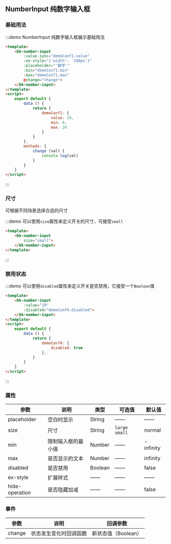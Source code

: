 <script>
    export default {
        data () {
            return {
                demoConf1: {
                    value: 10,
                    min: 0,
                    max: 20
                },
                demoConf2: {
                    min: 0,
                    max: 10,
                    disabled: false
                },
                demoConf3: {
                    disabled: false
                },
                demoConf4: {
                    steps: 1,
                    disabled: true
                },
            }
        },
        methods: {
            change (val) {
                console.log(val)
            }
        }
    }
</script>

## NumberInput 纯数字输入框


### 基础用法

:::demo NumberInput 纯数字输入框展示基础用法

```html
<template>
    <bk-number-input
        :value.sync="demoConf1.value"
        :ex-style="{'width': '180px'}"
        :placeholder="'数字'"
        :min="demoConf1.min"
        :max="demoConf1.max"
        @change="change">
    </bk-number-input>
</template>
<script>
    export default {
        data () {
            return {
                demoConf1: {
                    value: 10,
                    min: 0,
                    max: 20
                }
            }
        },
        methods: {
            change (val) {
                console.log(val)
            }
        }
    }
</script>
```
:::

### 尺寸

可根据不同场景选择合适的尺寸

:::demo 可以使用`size`属性来定义开关的尺寸，可接受`small`

```html
<template>
    <bk-number-input
        size="small">
    </bk-number-input>
</template>
```
:::


### 禁用状态

:::demo 可以使用`disabled`属性来定义开关是否禁用，它接受一个`Boolean`值

```html
<template>
    <bk-number-input
        :value="10"
        :disabled="demoConf4.disabled">
    </bk-number-input>
</template>
<script>
    export default {
        data () {
            return {
                demoConf4: {
                    disabled: true
                },
            }
        }
    }
</script>
```
:::


### 属性
| 参数      | 说明    | 类型      | 可选值       | 默认值   |
|---------- |-------- |---------- |-------------  |-------- |
|placeholder       |空白时显示 |String         |  ——           | ——   |
|size       |尺寸 |String         |`large` `small`           | normal |
|min   |限制输入框的最小值 |Number    |——            | -infinity |
|max |是否显示的文本 |Number    |——            | infinity |
|disabled   |是否禁用 |Boolean    |——            | false |
|ex-style   |扩展样式 | ——   |——            | —— |
|hide-operation   |是否隐藏加减 | ——   |——            | false |



### 事件
| 参数      | 说明    | 回调参数  |
|---------- |-------- |---------- |
|change   |状态发生变化时回调函数 |新状态值（Boolean）    |
